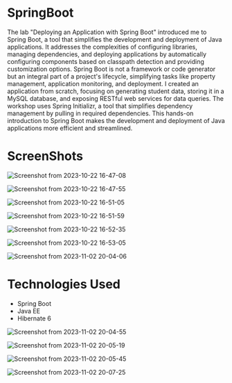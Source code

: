 # SpringBoot
The lab "Deploying an Application with Spring Boot" introduced me to Spring Boot, a tool that simplifies the development and deployment of Java applications. It addresses the complexities of configuring libraries, managing dependencies, and deploying applications by automatically configuring components based on classpath detection and providing customization options. Spring Boot is not a framework or code generator but an integral part of a project's lifecycle, simplifying tasks like property management, application monitoring, and deployment. I created an application from scratch, focusing on generating student data, storing it in a MySQL database, and exposing RESTful web services for data queries. The workshop uses Spring Initializr, a tool that simplifies dependency management by pulling in required dependencies. This hands-on introduction to Spring Boot makes the development and deployment of Java applications more efficient and streamlined.

# ScreenShots
![Screenshot from 2023-10-22 16-47-08](https://github.com/Boupouchi/SpringBoot/assets/81436882/c7fae824-47ab-47de-b8aa-8232fbb048a7)

![Screenshot from 2023-10-22 16-47-55](https://github.com/Boupouchi/SpringBoot/assets/81436882/e700157f-8538-43a0-8db4-da1b98967978)

![Screenshot from 2023-10-22 16-51-05](https://github.com/Boupouchi/SpringBoot/assets/81436882/0f5d18d0-2d15-416f-be59-1186bcf1e31f)

![Screenshot from 2023-10-22 16-51-59](https://github.com/Boupouchi/SpringBoot/assets/81436882/0dba5062-1dbe-49e6-bda9-d74dbec3a97f)

![Screenshot from 2023-10-22 16-52-35](https://github.com/Boupouchi/SpringBoot/assets/81436882/55ae5701-eada-4b48-8068-a09c03534f94)

![Screenshot from 2023-10-22 16-53-05](https://github.com/Boupouchi/SpringBoot/assets/81436882/66aedc88-0541-480b-8863-6a6680f13314)

![Screenshot from 2023-11-02 20-04-06](https://github.com/Boupouchi/SpringBoot/assets/81436882/eb1697dc-6db5-42ed-a46c-1cf3fb717114)

# Technologies Used
* Spring Boot
* Java EE
* Hibernate 6
  

![Screenshot from 2023-11-02 20-04-55](https://github.com/Boupouchi/SpringBoot/assets/81436882/4117efab-57c8-4aa0-9c0a-ba12e837c811)

![Screenshot from 2023-11-02 20-05-19](https://github.com/Boupouchi/SpringBoot/assets/81436882/07091553-1aac-4024-857c-866ed12a005b)

![Screenshot from 2023-11-02 20-05-45](https://github.com/Boupouchi/SpringBoot/assets/81436882/7fc25820-1fdb-47ee-94f2-d80097b606a4)

![Screenshot from 2023-11-02 20-07-25](https://github.com/Boupouchi/SpringBoot/assets/81436882/c14d69b9-42e7-4201-9478-a5088cf814de)
